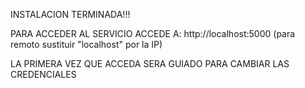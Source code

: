 


INSTALACION TERMINADA!!!


PARA ACCEDER AL SERVICIO ACCEDE A:
http://localhost:5000  (para remoto sustituir "localhost" por la IP)


LA PRIMERA VEZ QUE ACCEDA SERA GUIADO PARA CAMBIAR LAS CREDENCIALES


